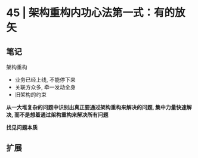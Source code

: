 # 45 | 架构重构内功心法第一式：有的放矢 

## 笔记

架构重构

* 业务已经上线, 不能停下来
* 关联方众多, 牵一发动全身
* 旧架构的约束

**从一大堆复杂的问题中识别出真正要通过架构重构来解决的问题, 集中力量快速解决, 而不是想着通过架构重构来解决所有问题**

**找见问题本质**

## 扩展